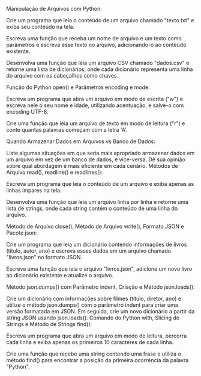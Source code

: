 Manipulação de Arquivos com Python:

Crie um programa que leia o conteúdo de um arquivo chamado "texto.txt" e exiba seu conteúdo na tela.

Escreva uma função que receba um nome de arquivo e um texto como parâmetros e escreva esse texto no arquivo, adicionando-o ao conteúdo existente.

Desenvolva uma função que leia um arquivo CSV chamado "dados.csv" e retorne uma lista de dicionários, onde cada dicionário representa uma linha do arquivo com os cabeçalhos como chaves.

Função do Python open() e Parâmetros encoding e mode:

Escreva um programa que abra um arquivo em modo de escrita ("w") e escreva nele o seu nome e idade, utilizando acentuação, e salve-o com encoding UTF-8.

Crie uma função que leia um arquivo de texto em modo de leitura ("r") e conte quantas palavras começam com a letra 'A'.

Quando Armazenar Dados em Arquivos vs Banco de Dados:

Liste algumas situações em que seria mais apropriado armazenar dados em um arquivo em vez de um banco de dados, e vice-versa. Dê sua opinião sobre qual abordagem é mais eficiente em cada cenário.
Métodos de Arquivo read(), readline() e readlines():

Escreva um programa que leia o conteúdo de um arquivo e exiba apenas as linhas ímpares na tela.

Desenvolva uma função que leia um arquivo linha por linha e retorne uma lista de strings, onde cada string contém o conteúdo de uma linha do arquivo.

Método de Arquivo close(), Método de Arquivo write(), Formato JSON e Pacote json:

Crie um programa que leia um dicionário contendo informações de livros (título, autor, ano) e escreva esses dados em um arquivo chamado "livros.json" no formato JSON.

Escreva uma função que leia o arquivo "livros.json", adicione um novo livro ao dicionário existente e atualize o arquivo.

Método json.dumps() com Parâmetro indent, Criação e Método json.loads():

Crie um dicionário com informações sobre filmes (título, diretor, ano) e utilize o método json.dumps() com o parâmetro indent para criar uma versão formatada em JSON. Em seguida, crie um novo dicionário a partir da string JSON usando json.loads().
Comando do Python with, Slicing de Strings e Método de Strings find():

Escreva um programa que abra um arquivo em modo de leitura, percorra cada linha e exiba apenas os primeiros 10 caracteres de cada linha.

Crie uma função que recebe uma string contendo uma frase e utiliza o método find() para encontrar a posição da primeira ocorrência da palavra "Python".